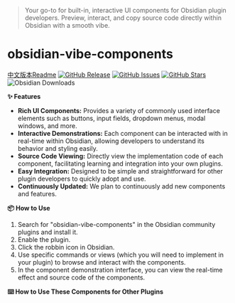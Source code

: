 > Your go-to for built-in, interactive UI components for Obsidian plugin developers. Preview, interact, and copy source code directly within Obsidian with a smooth vibe.

# obsidian-vibe-components

[中文版本Readme](./README_zh.md)
[![GitHub Release](https://img.shields.io/github/v/release/LIUBINfighter/obsidian-vibe-components?style=flat-square)](https://github.com/your-username/obsidian-vibe-components/releases)
[![GitHub Issues](https://img.shields.io/github/issues/LIUBINfighter/obsidian-vibe-components?style=flat-square)](https://github.com/your-username/obsidian-vibe-components/issues)
[![GitHub Stars](https://img.shields.io/github/stars/LIUBINfighter/obsidian-vibe-components?style=flat-square)](https://github.com/your-username/obsidian-vibe-components)
![Obsidian Downloads](https://img.shields.io/badge/dynamic/json?logo=obsidian&color=%23483699&label=downloads&query=%24%5B%22vibe-components%22%5D.downloads&url=https%3A%2F%2Fraw.githubusercontent.com%2Fobsidianmd%2Fobsidian-releases%2Fmaster%2Fcommunity-plugin-stats.json)

**✨ Features**

* **Rich UI Components:** Provides a variety of commonly used interface elements such as buttons, input fields, dropdown menus, modal windows, and more.
* **Interactive Demonstrations:** Each component can be interacted with in real-time within Obsidian, allowing developers to understand its behavior and styling easily.
* **Source Code Viewing:** Directly view the implementation code of each component, facilitating learning and integration into your own plugins.
* **Easy Integration:** Designed to be simple and straightforward for other plugin developers to quickly adopt and use.
* **Continuously Updated:** We plan to continuously add new components and features.

**📦 How to Use**

1.  Search for "obsidian-vibe-components" in the Obsidian community plugins and install it.
2.  Enable the plugin.
3.  Click the robbin icon in Obsidian.
4.  Use specific commands or views (which you will need to implement in your plugin) to browse and interact with the components.
5.  In the component demonstration interface, you can view the real-time effect and source code of the components.

**⌨️ How to Use These Components for Other Plugins**
